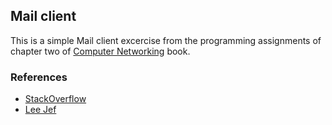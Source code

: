 ## Mail client

This is a simple Mail client excercise from the programming assignments of chapter two of [Computer Networking](http://www.amazon.com/Computer-Networking-Top-Down-Approach-Edition/dp/0132856204) book.

### References

* [StackOverflow](http://stackoverflow.com/questions/8974283/gmail-auth-login-smtp-authentication)
* [Lee Jef](https://leejef.wordpress.com/2013/11/02/net-cent-assignment-3-mail-client/)


